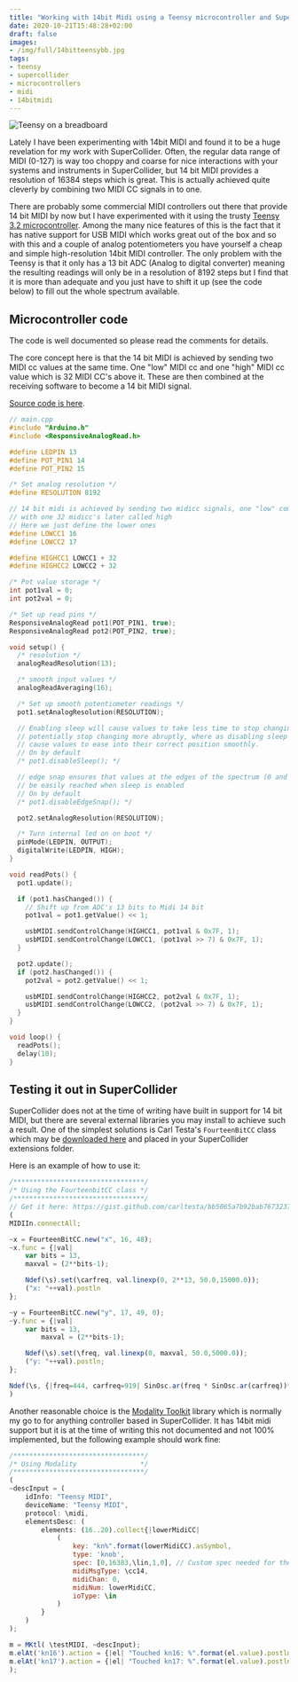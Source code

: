 ```yaml
---
title: "Working with 14bit Midi using a Teensy microcontroller and Supercollider"
date: 2020-10-21T15:48:28+02:00
draft: false
images:
- /img/full/14bitteensybb.jpg
tags:
- teensy
- supercollider
- microcontrollers
- midi
- 14bitmidi
---
```

![Teensy on a breadboard](/img/full/14bitteensybb.jpg)

Lately I have been experimenting with 14bit MIDI and found it to be a huge revelation for my work with SuperCollider. Often, the regular data range of MIDI (0-127) is way too choppy and coarse for nice interactions with your systems and instruments in SuperCollider, but 14 bit MIDI provides a resolution of 16384 steps which is great. This is actually achieved quite cleverly by combining two MIDI CC signals in to one.

There are probably some commercial MIDI controllers out there that provide 14 bit MIDI by now but I have experimented with it using the trusty [Teensy 3.2 microcontroller](https://www.pjrc.com/store/teensy32.html). Among the many nice features of this is the fact that it has native support for USB MIDI which works great out of the box and so with this and a couple of analog potentiometers you have yourself a cheap and simple high-resolution 14bit MIDI controller. The only problem with the Teensy is that it only has a 13 bit ADC (Analog to digital converter) meaning the resulting readings will only be in a resolution of 8192 steps but I find that it is more than adequate and you just have to shift it up (see the code below) to fill out the whole spectrum available.

## Microcontroller code

The code is well documented so please read the comments for details. 

The core concept here is that the 14 bit MIDI is achieved by sending two MIDI cc values at the same time. One "low" MIDI cc and one "high" MIDI cc value which is 32 MIDI CC's above it. These are then combined at the receiving software to become a 14 bit MIDI signal.

[Source code is here](https://github.com/madskjeldgaard/14bit-midi-teensy-supercollider).

```cpp 
// main.cpp
#include "Arduino.h"
#include <ResponsiveAnalogRead.h>

#define LEDPIN 13
#define POT_PIN1 14
#define POT_PIN2 15

/* Set analog resolution */
#define RESOLUTION 8192

// 14 bit midi is achieved by sending two midicc signals, one "low" combined
// with one 32 midicc's later called high
// Here we just define the lower ones
#define LOWCC1 16
#define LOWCC2 17

#define HIGHCC1 LOWCC1 + 32
#define HIGHCC2 LOWCC2 + 32

/* Pot value storage */
int pot1val = 0;
int pot2val = 0;

/* Set up read pins */
ResponsiveAnalogRead pot1(POT_PIN1, true);
ResponsiveAnalogRead pot2(POT_PIN2, true);

void setup() {
  /* resolution */
  analogReadResolution(13);

  /* smooth input values */
  analogReadAveraging(16);

  /* Set up smooth potentiometer readings */
  pot1.setAnalogResolution(RESOLUTION);

  // Enabling sleep will cause values to take less time to stop changing and
  // potentially stop changing more abruptly, where as disabling sleep will
  // cause values to ease into their correct position smoothly.
  // On by default
  /* pot1.disableSleep(); */

  // edge snap ensures that values at the edges of the spectrum (0 and 8192) can
  // be easily reached when sleep is enabled
  // On by default
  /* pot1.disableEdgeSnap(); */

  pot2.setAnalogResolution(RESOLUTION);

  /* Turn internal led on on boot */
  pinMode(LEDPIN, OUTPUT);
  digitalWrite(LEDPIN, HIGH);
}

void readPots() {
  pot1.update();

  if (pot1.hasChanged()) {
    // Shift up from ADC's 13 bits to Midi 14 bit
    pot1val = pot1.getValue() << 1;

    usbMIDI.sendControlChange(HIGHCC1, pot1val & 0x7F, 1);
    usbMIDI.sendControlChange(LOWCC1, (pot1val >> 7) & 0x7F, 1);
  }

  pot2.update();
  if (pot2.hasChanged()) {
    pot2val = pot2.getValue() << 1;

    usbMIDI.sendControlChange(HIGHCC2, pot2val & 0x7F, 1);
    usbMIDI.sendControlChange(LOWCC2, (pot2val >> 7) & 0x7F, 1);
  }
}

void loop() {
  readPots();
  delay(10);
}
```

## Testing it out in SuperCollider

SuperCollider does not at the time of writing have built in support for 14 bit MIDI, but there are several external libraries you may install to achieve such a result.  One of the simplest solutions is Carl Testa's `FourteenBitCC` class which may be [downloaded here](https://gist.github.com/carltesta/bb5065a7b92bab7673237e9cc1c9a612) and placed in your SuperCollider extensions folder.

Here is an example of how to use it:

```javascript
/*********************************/
/* Using the FourteenbitCC class */
/*********************************/
// Get it here: https://gist.github.com/carltesta/bb5065a7b92bab7673237e9cc1c9a612
(
MIDIIn.connectAll;

~x = FourteenBitCC.new("x", 16, 48);
~x.func = {|val| 
	var bits = 13,
	maxval = (2**bits-1);

	Ndef(\s).set(\carfreq, val.linexp(0, 2**13, 50.0,15000.0));
	("x: "++val).postln
};

~y = FourteenBitCC.new("y", 17, 49, 0);
~y.func = {|val| 
	var bits = 13,
		maxval = (2**bits-1);

	Ndef(\s).set(\freq, val.linexp(0, maxval, 50.0,5000.0));
	("y: "++val).postln;
};

Ndef(\s, {|freq=444, carfreq=919| SinOsc.ar(freq * SinOsc.ar(carfreq))*0.5!2}).mold(2).play;
)
```

Another reasonable choice is the [Modality Toolkit](https://github.com/ModalityTeam/Modality-toolkit) library which is normally my go to for anything controller based in SuperCollider. It has 14bit midi support but it is at the time of writing this not documented and not 100% implemented, but the following example should work fine:

```javascript
/*********************************/
/* Using Modality 				 */
/*********************************/
(
~descInput = (
	idInfo: "Teensy MIDI",
	deviceName: "Teensy MIDI",
    protocol: \midi,
    elementsDesc: (
        elements: (16..20).collect{|lowerMidiCC|
			(
                key: "kn%".format(lowerMidiCC).asSymbol,
                type: 'knob',
                spec: [0,16383,\lin,1,0], // Custom spec needed for the moment since a midiCC14 spec doesn't exist yet
                midiMsgType: \cc14,
                midiChan: 0,
                midiNum: lowerMidiCC,
                ioType: \in
            )
		}
    )
);

m = MKtl( \testMIDI, ~descInput);
m.elAt('kn16').action = {|el| "Touched kn16: %".format(el.value).postln};
m.elAt('kn17').action = {|el| "Touched kn17: %".format(el.value).postln};
);
```



